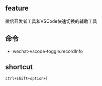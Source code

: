 ## feature
微信开发者工具和VSCode快速切换的辅助工具

## 命令
* wechat-vscode-toggle.recordInfo

## shortcut
`ctrl+shift+option+[`
